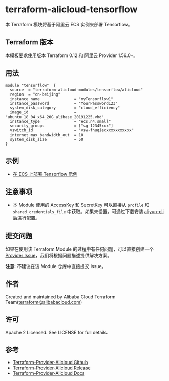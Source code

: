 terraform-alicloud-tensorflow
=====================================================================

本 Terraform 模块将基于阿里云 ECS 实例来部署 Tensorflow。

## Terraform 版本

本模板要求使用版本 Terraform 0.12 和 阿里云 Provider 1.56.0+。

## 用法

```hcl
module "tensorflow"  {
  source  = "terraform-alicloud-modules/tensorflow/alicloud"
  region  = "cn-beijing"                
  instance_name               = "myTensorflow1"
  instance_password           = "YourPassword123"
  system_disk_category        = "cloud_efficiency"
  image_id                    = "ubuntu_18_04_x64_20G_alibase_20191225.vhd"
  instance_type               = "ecs.n4.small"
  security_groups             = ["sg-12345xxx"]
  vswitch_id                  = "vsw-fhuqiexxxxxxxxxxxx"
  internet_max_bandwidth_out  = 10
  system_disk_size            = 50
}
```

## 示例

* [在 ECS 上部署 Tensorflow 示例](https://github.com/terraform-alicloud-modules/terraform-alicloud-tensorflow/tree/master/examples/complete)

## 注意事项

* 本 Module 使用的 AccessKey 和 SecretKey 可以直接从 `profile` 和 `shared_credentials_file` 中获取。如果未设置，可通过下载安装 [aliyun-cli](https://github.com/aliyun/aliyun-cli#installation) 后进行配置。

提交问题
------
如果在使用该 Terraform Module 的过程中有任何问题，可以直接创建一个 [Provider Issue](https://github.com/terraform-providers/terraform-provider-alicloud/issues/new)，我们将根据问题描述提供解决方案。

**注意:** 不建议在该 Module 仓库中直接提交 Issue。

作者
-------
Created and maintained by Alibaba Cloud Terraform Team(terraform@alibabacloud.com)

许可
----
Apache 2 Licensed. See LICENSE for full details.

参考
---------
* [Terraform-Provider-Alicloud Github](https://github.com/terraform-providers/terraform-provider-alicloud)
* [Terraform-Provider-Alicloud Release](https://releases.hashicorp.com/terraform-provider-alicloud/)
* [Terraform-Provider-Alicloud Docs](https://www.terraform.io/docs/providers/alicloud/index.html)
